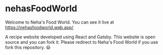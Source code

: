 # nehasFoodWorld
Welcome to Neha's Food World. You can see it live at 
https://nehasfoodworld.web.app/

A recipe website developed using React and Gatsby.
This website is open source and you can fork it. 
Please redirect to Neha's Food World if you use fork this repository. 😃
